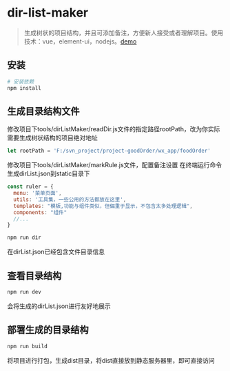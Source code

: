# dir-list-maker

> 生成树状的项目结构，并且可添加备注，方便新人接受或者理解项目。使用技术：vue，element-ui，nodejs。[demo](https://trubasa.github.io/dir-list-maker/dist/)

## 安装

``` bash
# 安装依赖
npm install
```

## 生成目录结构文件

修改项目下tools/dirListMaker/readDir.js文件的指定路径rootPath，改为你实际需要生成树状结构的项目绝对地址
```javascript
let rootPath = 'F:/svn_project/project-goodOrder/wx_app/foodOrder'
```
修改项目下tools/dirListMaker/markRule.js文件，配置备注设置
在终端运行命令生成dirList.json到static目录下
```javascript
const ruler = {
  menu: '菜单页面',
  utils: '工具集，一些公用的方法都放在这里',
  templates: "模板,功能与组件类似，但偏重于显示，不包含太多处理逻辑",
  components: "组件"
  //...
}
```

``` bash
npm run dir
```
在dirList.json已经包含文件目录信息

## 查看目录结构

``` bash
npm run dev
```
会将生成的dirList.json进行友好地展示

## 部署生成的目录结构
``` bash
npm run build
```
将项目进行打包，生成dist目录，将dist直接放到静态服务器里，即可直接访问
